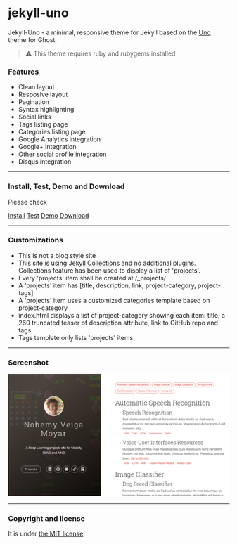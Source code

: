 # jekyll-uno 

Jekyll-Uno - a minimal, responsive theme for Jekyll based on the [Uno](https://github.com/daleanthony/Uno) theme for Ghost.

> :warning:
  This theme requires ruby and rubygems installed

### Features

* Clean layout
* Resposive layout
* Pagination
* Syntax highlighting
* Social links
* Tags listing page
* Categories listing page
* Google Analytics integration
* Google+ integration
* Other social profile integration
* Disqus integration

---

### Install, Test, Demo and Download

Please check

[Install](https://github.com/joshgerdes/jekyll-uno)
[Test](http://localhost:4000/jekyll-uno/)
[Demo](http://joshgerdes.com/jekyll-uno/)
[Download](https://github.com/joshgerdes/jekyll-uno/archive/master.zip)

---
### Customizations

* This is not a blog style site
* This site is using [Jekyll Collections](https://jekyllrb.com/docs/collections/) and no additional plugins. Collections feature has been used to display a list of 'projects'. 
* Every 'projects' item shall be created at /_projects/ 
* A 'projects' item has [title, description, link, project-category, project-tags]
* A 'projects' item uses a customized categories template based on project-category
* index.html displays a list of project-category showing each item:  title, a 260 truncated teaser of description attribute, link to GitHub repo and tags. 
* Tags template only lists 'projects' items 

---

### Screenshot

![jekyll-uno - free Jekyll theme](/screenshot.png)

---

### Copyright and license

It is under [the MIT license](/LICENSE).